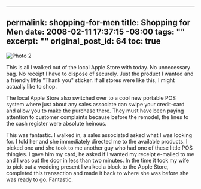 ----- 
permalink: shopping-for-men
title: Shopping for Men
date: 2008-02-11 17:37:15 -08:00
tags: ""
excerpt: ""
original_post_id: 64
toc: true
-----
![Photo 2](/images/2008/02/photo-2.jpg)

This is all I walked out of the local Apple Store with today. No unnecessary bag. No receipt I have to dispose of securely. Just the product I wanted and a friendly little "Thank you" sticker. If all stores were like this, I might actually like to shop.

The local Apple Store also switched over to a cool new portable POS system where just about any sales associate can swipe your credit-card and allow you to make the purchase there. They must have been paying attention to customer complaints because before the remodel, the lines to the cash register were absolute heinous.

This was fantastic. I walked in, a sales associated asked what I was looking for. I told her and she immediately directed me to the available products. I picked one and she took to me another guy who had one of these little POS thingies. I gave him my card, he asked if I wanted my receipt e-mailed to me and I was out the door in less than two minutes. In the time it took my wife to pick out a wedding present I walked a block to the Apple Store, completed this transaction and made it back to where she was before she was ready to go. Fantastic.
